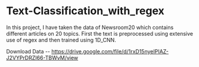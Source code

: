 # Text-Classification_with_regex
In this project, I have taken the data of Newsroom20 which contains different articles on 20 topics. First the text is preprocessed using extensive use of regex and then trained using 1D_CNN.

Download Data -- https://drive.google.com/file/d/1rxD15nyeIPIAZ-J2VYPrDRZI66-TBWvM/view
